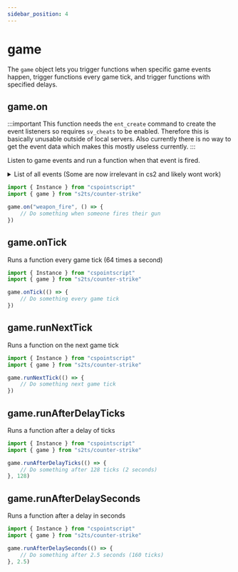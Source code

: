 ```yaml
---
sidebar_position: 4
---
```


# game

The `game` object lets you trigger functions when specific game events happen, trigger functions every game tick, and trigger functions with specified delays.

## game.on

:::important
This function needs the `ent_create` command to create the event listeners so requires `sv_cheats` to be enabled. Therefore this is basically unusable outside of local servers. Also currently there is no way to get the event data which makes this mostly useless currently.
:::

Listen to game events and run a function when that event is fired.

<details>
    <summary>List of all events (Some are now irrelevant in cs2 and likely wont work)</summary>
    - player_death
    - other_death
    - player_hurt
    - item_purchase
    - bomb_beginplant
    - bomb_abortplant
    - bomb_planted
    - bomb_defused
    - bomb_exploded
    - bomb_dropped
    - bomb_pickup
    - defuser_dropped
    - defuser_pickup
    - announce_phase_end
    - cs_intermission
    - bomb_begindefuse
    - bomb_abortdefuse
    - hostage_follows
    - hostage_hurt
    - hostage_killed
    - hostage_rescued
    - hostage_stops_following
    - hostage_rescued_all
    - hostage_call_for_help
    - vip_escaped
    - vip_killed
    - player_radio
    - bomb_beep
    - weapon_fire
    - weapon_fire_on_empty
    - grenade_thrown
    - weapon_reload
    - weapon_zoom
    - silencer_detach
    - inspect_weapon
    - weapon_zoom_rifle
    - player_spawned
    - item_pickup
    - item_pickup_slerp
    - item_pickup_failed
    - item_remove
    - ammo_pickup
    - item_equip
    - enter_buyzone
    - exit_buyzone
    - buytime_ended
    - enter_bombzone
    - exit_bombzone
    - enter_rescue_zone
    - exit_rescue_zone
    - silencer_off
    - silencer_on
    - buymenu_open
    - buymenu_close
    - round_prestart
    - round_poststart
    - round_start
    - round_end
    - grenade_bounce
    - hegrenade_detonate
    - flashbang_detonate
    - smokegrenade_detonate
    - smokegrenade_expired
    - molotov_detonate
    - decoy_detonate
    - decoy_started
    - tagrenade_detonate
    - inferno_startburn
    - inferno_expire
    - inferno_extinguish
    - decoy_firing
    - bullet_impact
    - player_footstep
    - player_jump
    - player_blind
    - player_falldamage
    - door_moving
    - round_freeze_end
    - mb_input_lock_success
    - mb_input_lock_cancel
    - nav_blocked
    - nav_generate
    - player_stats_updated
    - achievement_info_loaded
    - spec_target_updated
    - spec_mode_updated
    - hltv_changed_mode
    - cs_game_disconnected
    - cs_win_panel_round
    - cs_win_panel_match
    - cs_match_end_restart
    - cs_pre_restart
    - player_avenged_teammate
    - achievement_earned
    - achievement_earned_local
    - repost_xbox_achievements
    - match_end_conditions
    - round_mvp
    - player_decal
    - teamplay_round_start
    - show_survival_respawn_status
    - client_disconnect
    - gg_killed_enemy
    - switch_team
    - write_profile_data
    - trial_time_expired
    - update_matchmaking_stats
    - player_reset_vote
    - enable_restart_voting
    - sfuievent
    - start_vote
    - player_given_c4
    - bot_takeover
    - jointeam_failed
    - teamchange_pending
    - material_default_complete
    - cs_prev_next_spectator
    - nextlevel_changed
    - seasoncoin_levelup
    - tournament_reward
    - start_halftime
    - ammo_refill
    - parachute_pickup
    - parachute_deploy
    - dronegun_attack
    - drone_dispatched
    - loot_crate_visible
    - loot_crate_opened
    - open_crate_instr
    - smoke_beacon_paradrop
    - survival_paradrop_spawn
    - survival_paradrop_break
    - drone_cargo_detached
    - drone_above_roof
    - choppers_incoming_warning
    - firstbombs_incoming_warning
    - dz_item_interaction
    - survival_teammate_respawn
    - survival_no_respawns_warning
    - survival_no_respawns_final
    - player_ping
    - player_ping_stop
    - guardian_wave_restart
</details>

```ts title="Trigger a function on the weapon_fire event"
import { Instance } from "cspointscript"
import { game } from "s2ts/counter-strike"

game.on("weapon_fire", () => {
    // Do something when someone fires their gun
})
```

## game.onTick

Runs a function every game tick (64 times a second)

```ts title="Run a function every game tick"
import { Instance } from "cspointscript"
import { game } from "s2ts/counter-strike"

game.onTick(() => {
    // Do something every game tick
})
```

## game.runNextTick

Runs a function on the next game tick

```ts title="Run a function on the next game tick"
import { Instance } from "cspointscript"
import { game } from "s2ts/counter-strike"

game.runNextTick(() => {
    // Do something next game tick
})
```

## game.runAfterDelayTicks

Runs a function after a delay of ticks

```ts title="Run a function after a delay of ticks"
import { Instance } from "cspointscript"
import { game } from "s2ts/counter-strike"

game.runAfterDelayTicks(() => {
    // Do something after 128 ticks (2 seconds)
}, 128)
```

## game.runAfterDelaySeconds

Runs a function after a delay in seconds

```ts title="Run a function after a delay in seconds"
import { Instance } from "cspointscript"
import { game } from "s2ts/counter-strike"

game.runAfterDelaySeconds(() => {
    // Do something after 2.5 seconds (160 ticks)
}, 2.5)
```